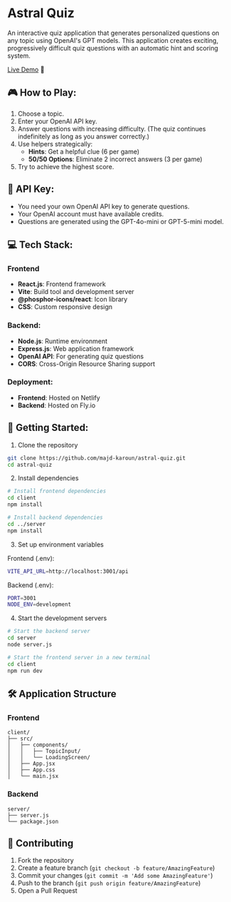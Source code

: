 # Astral Quiz
An interactive quiz application that generates personalized questions on any topic using OpenAI's GPT models. This application creates exciting, progressively difficult quiz questions with an automatic hint and scoring system.



[Live Demo](https://astral-quiz.netlify.app) 🚀




## 🎮 How to Play:

1. Choose a topic.
2. Enter your OpenAI API key.
3. Answer questions with increasing difficulty.
   (The quiz continues indefinitely as long as you answer correctly.)
4. Use helpers strategically:
   - **Hints**: Get a helpful clue (6 per game)
   - **50/50 Options**: Eliminate 2 incorrect answers (3 per game)
5. Try to achieve the highest score.


## 🔑 API Key:

- You need your own OpenAI API key to generate questions.
- Your OpenAI account must have available credits.
- Questions are generated using the GPT-4o-mini or GPT-5-mini model.  


## 💻 Tech Stack:
### Frontend
- **React.js**: Frontend framework
- **Vite**: Build tool and development server
- **@phosphor-icons/react**: Icon library
- **CSS**: Custom responsive design

### Backend:
- **Node.js**: Runtime environment
- **Express.js**: Web application framework
- **OpenAI API**: For generating quiz questions
- **CORS**: Cross-Origin Resource Sharing support

### Deployment:
- **Frontend**: Hosted on Netlify
- **Backend**: Hosted on Fly.io


## 🚀 Getting Started:

1. Clone the repository
```bash
git clone https://github.com/majd-karoun/astral-quiz.git
cd astral-quiz
```

2. Install dependencies
```bash
# Install frontend dependencies
cd client
npm install

# Install backend dependencies
cd ../server
npm install
```

3. Set up environment variables

Frontend (.env):
```bash
VITE_API_URL=http://localhost:3001/api
```

Backend (.env):
```bash
PORT=3001
NODE_ENV=development
```

4. Start the development servers
```bash
# Start the backend server
cd server
node server.js

# Start the frontend server in a new terminal
cd client
npm run dev
```


## 🛠️ Application Structure

### Frontend
```
client/
├── src/
│   ├── components/
│   │   ├── TopicInput/
│   │   └── LoadingScreen/
│   ├── App.jsx
│   ├── App.css
│   └── main.jsx
```

### Backend
```
server/
├── server.js
└── package.json
```


## 🤝 Contributing

1. Fork the repository
2. Create a feature branch (`git checkout -b feature/AmazingFeature`)
3. Commit your changes (`git commit -m 'Add some AmazingFeature'`)
4. Push to the branch (`git push origin feature/AmazingFeature`)
5. Open a Pull Request
